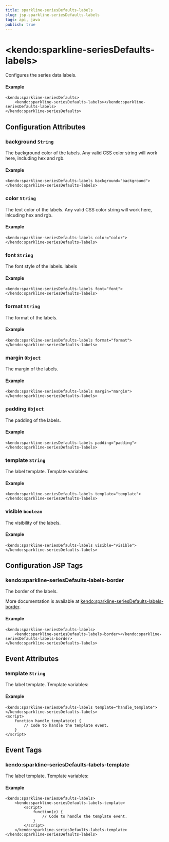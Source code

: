 ```yaml
---
title: sparkline-seriesDefaults-labels
slug: jsp-sparkline-seriesDefaults-labels
tags: api, java
publish: true
---
```


# \<kendo:sparkline-seriesDefaults-labels\>

Configures the series data labels.

#### Example
    <kendo:sparkline-seriesDefaults>
        <kendo:sparkline-seriesDefaults-labels></kendo:sparkline-seriesDefaults-labels>
    </kendo:sparkline-seriesDefaults>

## Configuration Attributes

### background `String`

The background color of the labels. Any valid CSS color string will work here,
including hex and rgb.

#### Example
    <kendo:sparkline-seriesDefaults-labels background="background">
    </kendo:sparkline-seriesDefaults-labels>

### color `String`

The text color of the labels. Any valid CSS color string will work here, inlcuding hex
and rgb.

#### Example
    <kendo:sparkline-seriesDefaults-labels color="color">
    </kendo:sparkline-seriesDefaults-labels>

### font `String`

The font style of the labels.
labels

#### Example
    <kendo:sparkline-seriesDefaults-labels font="font">
    </kendo:sparkline-seriesDefaults-labels>

### format `String`

The format of the labels.

#### Example
    <kendo:sparkline-seriesDefaults-labels format="format">
    </kendo:sparkline-seriesDefaults-labels>

### margin `Object`

The margin of the labels.

#### Example
    <kendo:sparkline-seriesDefaults-labels margin="margin">
    </kendo:sparkline-seriesDefaults-labels>

### padding `Object`

The padding of the labels.

#### Example
    <kendo:sparkline-seriesDefaults-labels padding="padding">
    </kendo:sparkline-seriesDefaults-labels>

### template `String`

The label template.
Template variables:

#### Example
    <kendo:sparkline-seriesDefaults-labels template="template">
    </kendo:sparkline-seriesDefaults-labels>

### visible `boolean`

The visibility of the labels.

#### Example
    <kendo:sparkline-seriesDefaults-labels visible="visible">
    </kendo:sparkline-seriesDefaults-labels>


##  Configuration JSP Tags

### kendo:sparkline-seriesDefaults-labels-border

The border of the labels.

More documentation is available at [kendo:sparkline-seriesDefaults-labels-border](sparkline/seriesdefaults-labels-border).

#### Example

    <kendo:sparkline-seriesDefaults-labels>
        <kendo:sparkline-seriesDefaults-labels-border></kendo:sparkline-seriesDefaults-labels-border>
    </kendo:sparkline-seriesDefaults-labels>


## Event Attributes

### template `String`

The label template.
Template variables:

#### Example
    <kendo:sparkline-seriesDefaults-labels template="handle_template">
    </kendo:sparkline-seriesDefaults-labels>
    <script>
        function handle_template(e) {
            // Code to handle the template event.
        }
    </script>

## Event Tags

### kendo:sparkline-seriesDefaults-labels-template

The label template.
Template variables:

#### Example
    <kendo:sparkline-seriesDefaults-labels>
        <kendo:sparkline-seriesDefaults-labels-template>
            <script>
                function(e) {
                    // Code to handle the template event.
                }
            </script>
        </kendo:sparkline-seriesDefaults-labels-template>
    </kendo:sparkline-seriesDefaults-labels>

